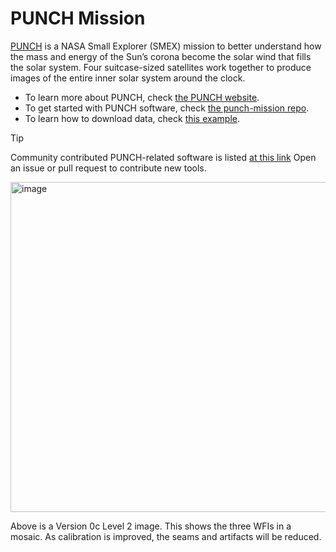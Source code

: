 # PUNCH Mission   

[PUNCH](https://punch.space.swri.edu/) is a NASA Small Explorer (SMEX) mission to better understand how the mass and energy of the Sun’s corona become the solar wind that fills the solar system. Four suitcase-sized satellites work together to produce images of the entire inner solar system around the clock. 

- To learn more about PUNCH, check [the PUNCH website](https://punch.space.swri.edu).
- To get started with PUNCH software, check [the punch-mission repo](https://github.com/punch-mission/punch-mission).
- To learn how to download data, check [this example](https://punchbowl.readthedocs.io/en/latest/auto_examples/querying_data.html#sphx-glr-auto-examples-querying-data-py).

> [!TIP]
> Community contributed PUNCH-related software is listed [at this link](https://github.com/punch-mission/punch-mission/blob/main/contributed_tools.md)
> Open an issue or pull request to contribute new tools. 

<img width="846" height="528" alt="image" src="https://github.com/user-attachments/assets/450e1b65-3957-4290-a0a3-030851332e99" />

Above is a Version 0c Level 2 image. This shows the three WFIs in a mosaic. As calibration is improved, the seams and artifacts will be reduced. 
